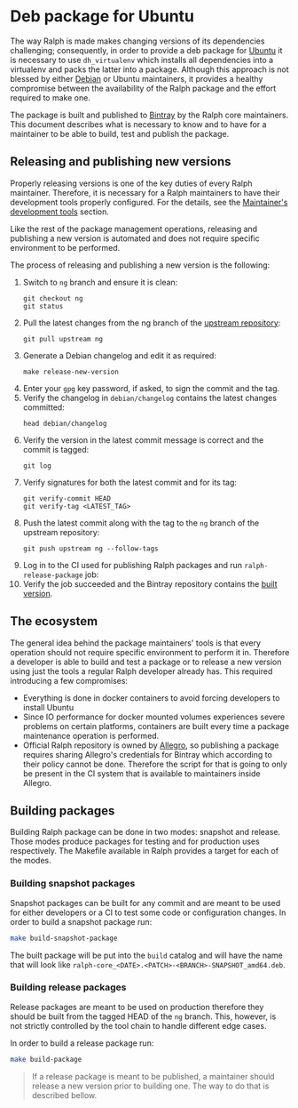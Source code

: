 # Deb package for Ubuntu

The way Ralph is made makes changing versions of its dependencies challenging;
consequently, in order to provide a deb package for [Ubuntu] it is necessary to
use  `dh_virtualenv` which installs all dependencies into a virtualenv and packs
the latter into a package. Although this approach is not blessed by either
[Debian] or Ubuntu maintainers, it provides a healthy compromise between the
availability of the Ralph package and the effort required to make one.

The package is built and published to [Bintray] by the Ralph core maintainers.
This document describes what is necessary to know and to have for a maintainer
to be able to build, test and publish the package.

## Releasing and publishing new versions

Properly releasing versions is one of the key duties of every Ralph maintainer.
Therefore, it is necessary for a Ralph maintainers to have their development
tools properly configured. For the details, see the [Maintainer's development tools][3]
section.

Like the rest of the package management operations, releasing and publishing a
new version is automated and does not require specific environment to be
performed.

The process of releasing and publishing a new version is the following:

1. Switch to `ng` branch and ensure it is clean:
    ```
    git checkout ng
    git status
    ```
2. Pull the latest changes from the ng branch of the [upstream repository][1]:
    ```
    git pull upstream ng
    ```
3. Generate a Debian changelog and edit it as required:
   ```
   make release-new-version
   ```
4. Enter your `gpg` key password, if asked, to sign the commit and the tag.
5. Verify the changelog in `debian/changelog` contains the latest changes
   committed:
   ```
   head debian/changelog
   ```
6. Verify the version in the latest commit message is correct and the commit
   is tagged:
   ```
   git log
   ```
7. Verify signatures for both the latest commit and for its tag:
   ```
   git verify-commit HEAD
   git verify-tag <LATEST_TAG>
   ```
8. Push the latest commit along with the tag to the `ng` branch of the upstream
   repository:
   ```
   git push upstream ng --follow-tags
   ```
9. Log in to the CI used for publishing Ralph packages and run
   `ralph-release-package` job:
10. Verify the job succeeded and the Bintray repository contains the
   [built version][2].


## The ecosystem

The general idea behind the package maintainers' tools is that every operation
should not require specific environment to perform it in. Therefore a developer
is able to build and test a package or to release a new version using just the
tools a regular Ralph developer already has. This required introducing a few
compromises:

* Everything is done in docker containers to avoid forcing developers to
  install Ubuntu
* Since IO performance for docker mounted volumes experiences severe problems
  on certain platforms, containers are built every time a package maintenance
  operation is performed.
* Official Ralph repository is owned by [Allegro], so publishing a package
  requires sharing Allegro's credentials for Bintray which according to their
  policy cannot be done. Therefore the script for that is going to only be
  present in the CI system that is available to maintainers inside Allegro.


## Building packages

Building Ralph package can be done in two modes: snapshot and release. Those
modes produce packages for testing and for production uses respectively. The
Makefile available in Ralph provides a target for each of the modes.


### Building snapshot packages

Snapshot packages can be built for any commit and are meant to be used for
either developers or a CI to test some code or configuration changes. In order
to build a snapshot package run:

```bash
make build-snapshot-package
```

The built package will be put into the `build` catalog and will have the name
that will look like `ralph-core_<DATE>.<PATCH>-<BRANCH>-SNAPSHOT_amd64.deb`.


### Building release packages

Release packages are meant to be used on production therefore they should be
built from the tagged HEAD of the `ng` branch. This, however, is not strictly
controlled by the tool chain to handle different edge cases.

In order to build a release package run:

```bash
make build-package
```

 > If a release package is meant to be published, a maintainer should release
 > a new version prior to building one. The way to do that is described bellow.


[1]: https://github.com/allegro.ralph
[2]: https://dl.bintray.com/allegro/debng/dists/bionic/main/binary-amd64/
[3]: ./maintainers_devtools.md
[Bintray]: https://bintray.com
[Ubuntu]: https://ubuntu.com
[Debian]: https://debian.org
[Allegro]: https://allegro.pl
